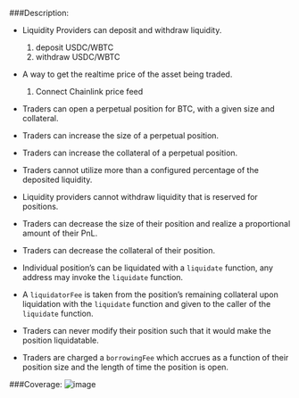 ###Description:

- Liquidity Providers can deposit and withdraw liquidity.
  1. deposit USDC/WBTC
  2. withdraw USDC/WBTC
- A way to get the realtime price of the asset being traded.
  1. Connect Chainlink price feed
- Traders can open a perpetual position for BTC, with a given size and collateral.
- Traders can increase the size of a perpetual position.
- Traders can increase the collateral of a perpetual position.
- Traders cannot utilize more than a configured percentage of the deposited liquidity.
- Liquidity providers cannot withdraw liquidity that is reserved for positions.

- Traders can decrease the size of their position and realize a proportional amount of their PnL.
- Traders can decrease the collateral of their position.
- Individual position’s can be liquidated with a `liquidate` function, any address may invoke the `liquidate` function.
- A `liquidatorFee` is taken from the position’s remaining collateral upon liquidation with the `liquidate` function and given to the caller of the `liquidate` function.
- Traders can never modify their position such that it would make the position liquidatable.
- Traders are charged a `borrowingFee` which accrues as a function of their position size and the length of time the position is open.

###Coverage:
![image](https://github.com/MarsWhiteHacker/Prepetual/assets/98659734/91834f54-fae2-4c0f-ba65-40ae9e3cbbfd)


